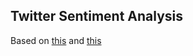 ## Twitter Sentiment Analysis
Based on [this](https://www.analyticsvidhya.com/blog/2018/02/the-different-methods-deal-text-data-predictive-python/)
and [this](https://www.analyticsvidhya.com/blog/2018/07/hands-on-sentiment-analysis-dataset-python/)